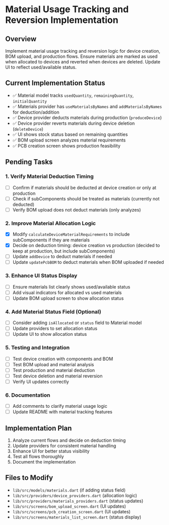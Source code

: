 # Material Usage Tracking and Reversion Implementation

## Overview
Implement material usage tracking and reversion logic for device creation, BOM upload, and production flows. Ensure materials are marked as used when allocated to devices and reverted when devices are deleted. Update UI to reflect used/available status.

## Current Implementation Status
- ✅ Material model tracks `usedQuantity`, `remainingQuantity`, `initialQuantity`
- ✅ Materials provider has `useMaterialsByNames` and `addMaterialsByNames` for deduction/addition
- ✅ Device provider deducts materials during production (`produceDevice`)
- ✅ Device provider reverts materials during device deletion (`deleteDevice`)
- ✅ UI shows stock status based on remaining quantities
- ✅ BOM upload screen analyzes material requirements
- ✅ PCB creation screen shows production feasibility

## Pending Tasks

### 1. Verify Material Deduction Timing
- [ ] Confirm if materials should be deducted at device creation or only at production
- [ ] Check if subComponents should be treated as materials (currently not deducted)
- [ ] Verify BOM upload does not deduct materials (only analyzes)

### 2. Improve Material Allocation Logic
- [x] Modify `calculateDeviceMaterialRequirements` to include subComponents if they are materials
- [x] Decide on deduction timing: device creation vs production (decided to keep at production, but include subComponents)
- [ ] Update `addDevice` to deduct materials if needed
- [ ] Update `updatePcbBOM` to deduct materials when BOM uploaded if needed

### 3. Enhance UI Status Display
- [ ] Ensure materials list clearly shows used/available status
- [ ] Add visual indicators for allocated vs used materials
- [ ] Update BOM upload screen to show allocation status

### 4. Add Material Status Field (Optional)
- [ ] Consider adding `isAllocated` or `status` field to Material model
- [ ] Update providers to set allocation status
- [ ] Update UI to show allocation status

### 5. Testing and Integration
- [ ] Test device creation with components and BOM
- [ ] Test BOM upload and material analysis
- [ ] Test production and material deduction
- [ ] Test device deletion and material reversion
- [ ] Verify UI updates correctly

### 6. Documentation
- [ ] Add comments to clarify material usage logic
- [ ] Update README with material tracking features

## Implementation Plan
1. Analyze current flows and decide on deduction timing
2. Update providers for consistent material handling
3. Enhance UI for better status visibility
4. Test all flows thoroughly
5. Document the implementation

## Files to Modify
- `lib/src/models/materials.dart` (if adding status field)
- `lib/src/providers/device_providers.dart` (allocation logic)
- `lib/src/providers/materials_providers.dart` (status updates)
- `lib/src/screens/bom_upload_screen.dart` (UI updates)
- `lib/src/screens/pcb_creation_screen.dart` (UI updates)
- `lib/src/screens/materials_list_screen.dart` (status display)
